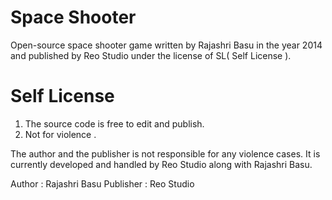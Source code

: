 Space Shooter
==============

Open-source space shooter game written by Rajashri Basu in the year 2014 and published by Reo Studio under the license of SL( Self License ).

Self License
=============
1. The source code is free to edit and publish.
2. Not for violence .

The author and the publisher is not responsible for any violence cases.
It is currently developed and handled by Reo Studio along with Rajashri Basu.

Author : Rajashri Basu
Publisher : Reo Studio


